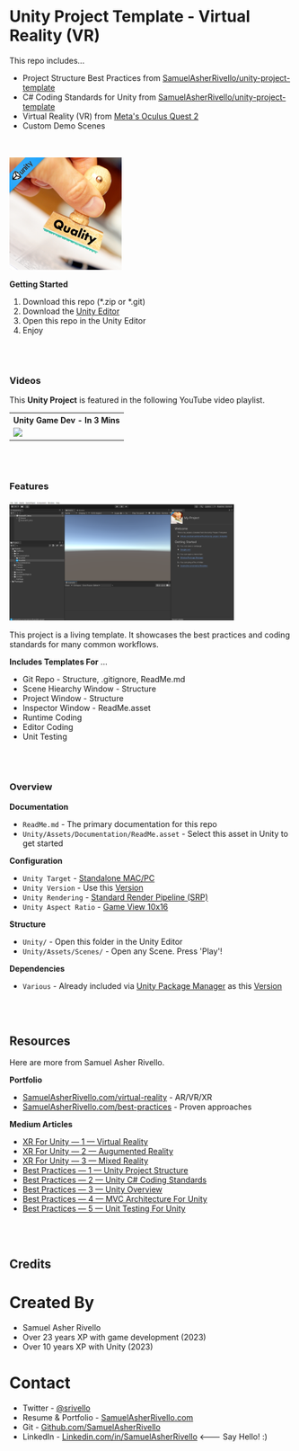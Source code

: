 
# Unity Project Template - Virtual Reality (VR)

This repo includes...

* Project Structure Best Practices from [SamuelAsherRivello/unity-project-template](https://github.com/SamuelAsherRivello/unity-project-template)
* C# Coding Standards for Unity from [SamuelAsherRivello/unity-project-template](https://github.com/SamuelAsherRivello/unity-project-template)
* Virtual Reality (VR) from [Meta's Oculus Quest 2](https://developer.oculus.com/documentation/unity/unity-gs-overview/)
* Custom Demo Scenes

<BR>

<BR>


<img width="200" src="./Unity/Assets/Documentation/ReadMe/Art/Sprites/ProjectIcon.png" alt="Best Practices">

**Getting Started**
1. Download this repo (*.zip or *.git)
1. Download the [Unity Editor](https://store.unity.com/#plans-individual)
1. Open this repo in the Unity Editor
1. Enjoy

<BR>

<BR>

### Videos

This **Unity Project** is featured in the following YouTube video playlist.

<table>
<tr>
<th>Unity Game Dev - In 3 Mins</th>
</tr>
<tr>
<td>
<a href="https://www.youtube.com/watch?v=vIudoRmaUjI&list=PL5domiITryHhlCKPSpiGuUt_kQg0nk3Of&index=5"><img width="500" src="https://img.youtube.com/vi/vIudoRmaUjI/maxresdefault.jpg" /></a>
</td>
</tr>
</table>

<BR>

<BR>

### Features

<img width = "400" src="./Unity/Assets/Documentation/Images/Screenshot.png" />

This project is a living template. It showcases the best practices and coding standards for many common workflows.

**Includes Templates For** ...
* Git Repo - Structure, .gitignore, ReadMe.md
* Scene Hiearchy Window - Structure
* Project Window - Structure
* Inspector Window - ReadMe.asset
* Runtime Coding
* Editor Coding 
* Unit Testing 

<BR>

<BR>

### Overview

**Documentation**
* `ReadMe.md` - The primary documentation for this repo
* `Unity/Assets/Documentation/ReadMe.asset` - Select this asset in Unity to get started

**Configuration**
* `Unity Target` - [Standalone MAC/PC](https://support.unity.com/hc/en-us/articles/206336795-What-platforms-are-supported-by-Unity-)
* `Unity Version` - Use this [Version](./Unity/ProjectSettings/ProjectVersion.txt)
* `Unity Rendering` - [Standard Render Pipeline (SRP)](https://docs.unity3d.com/Manual/built-in-render-pipeline.html)
* `Unity Aspect Ratio` - [Game View 10x16](https://docs.unity3d.com/Manual/GameView.html)

**Structure**
* `Unity/` - Open this folder in the Unity Editor
* `Unity/Assets/Scenes/` - Open any Scene. Press 'Play'!

**Dependencies**
* `Various` - Already included via [Unity Package Manager](https://docs.unity3d.com/Manual/upm-ui.html) as this [Version](./Unity/Packages/manifest.json)

<BR>

<BR>

## Resources

Here are more from Samuel Asher Rivello.

**Portfolio**

- [SamuelAsherRivello.com/virtual-reality](SamuelAsherRivello.com/virtual-reality) - AR/VR/XR
- [SamuelAsherRivello.com/best-practices](https://www.SamuelAsherRivello.com/best-practices) - Proven approaches

**Medium Articles**

- [XR For Unity — 1 — Virtual Reality](https://samuel-asher-rivello.medium.com/xr-for-unity-1-virtual-reality-12dc0fe1d410)
- [XR For Unity — 2 — Augumented Reality](https://samuel-asher-rivello.medium.com/xr-for-unity-2-augmented-reality-144385b76a64)
- [XR For Unity — 3 — Mixed Reality](https://samuel-asher-rivello.medium.com/xr-for-unity-3-mixed-reality-11ba79e1c5b2)
- [Best Practices — 1 — Unity Project Structure](https://samuel-asher-rivello.medium.com/unity-project-structure-a694792cefed)
- [Best Practices — 2 — Unity C# Coding Standards](https://samuel-asher-rivello.medium.com/coding-standards-in-c-39aefee92db8)
- [Best Practices — 3 — Unity Overview](https://samuel-asher-rivello.medium.com/best-practices-3-unity-8abcce214ddc)
- [Best Practices — 4 — MVC Architecture For Unity](https://samuel-asher-rivello.medium.com/unleashing-the-power-of-mvc-architecture-in-unity-a-journey-of-structured-game-development-492ef9c53817)
- [Best Practices — 5 — Unit Testing For Unity](https://samuel-asher-rivello.medium.com/unity-testing-for-unity-elevating-your-game-development-skills-eb76fc0bbea3)

<BR>

<BR>

## Credits

Created By
=============

- Samuel Asher Rivello 
- Over 23 years XP with game development (2023)
- Over 10 years XP with Unity (2023)

Contact
=============

- Twitter - <a href="https://twitter.com/srivello/">@srivello</a>
- Resume & Portfolio - <a href="http://www.SamuelAsherRivello.com">SamuelAsherRivello.com</a>
- Git - <a href="https://github.com/SamuelAsherRivello/">Github.com/SamuelAsherRivello</a>
- LinkedIn - <a href="https://Linkedin.com/in/SamuelAsherRivello">Linkedin.com/in/SamuelAsherRivello</a> <--- Say Hello! :)



